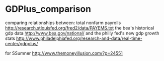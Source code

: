 GDPlus_comparison
=================

comparing relationships between:
total nonfarm payrolls http://research.stlouisfed.org/fred2/data/PAYEMS.txt
the bea's historical gdp data http://www.bea.gov/national/
and the philly fed's new gdp growth stats http://www.philadelphiafed.org/research-and-data/real-time-center/gdpplus/

for SSumner http://www.themoneyillusion.com/?p=24551

